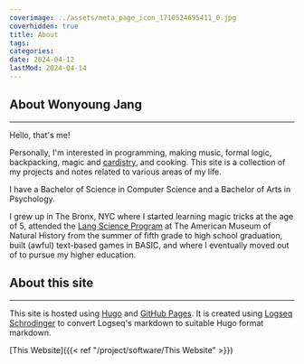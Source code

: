 ```yaml
---
coverimage: ../assets/meta_page_icon_1710524695411_0.jpg
coverhidden: true
title: About
tags:
categories:
date: 2024-04-12
lastMod: 2024-04-14
---
```

## About Wonyoung Jang

---

Hello, that's me!

Personally, I'm interested in programming, making music, formal logic, backpacking, magic and [cardistry](https://en.wikipedia.org/wiki/Cardistry), and cooking. This site is a collection of my projects and notes related to various areas of my life.

I have a Bachelor of Science in Computer Science and a Bachelor of Arts in Psychology.

I grew up in The Bronx, NYC where I started learning magic tricks at the age of 5, attended the [Lang Science Program](https://www.amnh.org/learn-teach/children-and-families/lang-science-program) at The American Museum of Natural History from the summer of fifth grade to high school graduation, built (awful) text-based games in BASIC, and where I eventually moved out of to pursue my higher education.

## About this site

---

This site is hosted using [Hugo](https://gohugo.io/) and [GitHub Pages](https://pages.github.com/). It is created using [Logseq Schrodinger](https://github.com/sawhney17/logseq-schrodinger) to convert Logseq's markdown to suitable Hugo format markdown.

[This Website]({{< ref "/project/software/This Website" >}})
